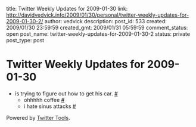 title: Twitter Weekly Updates for 2009-01-30
link: http://davidvedvick.info/2009/01/30/personal/twitter-weekly-updates-for-2009-01-30-2/
author: vedvick
description: 
post_id: 533
created: 2009/01/30 23:59:59
created_gmt: 2009/01/31 05:59:59
comment_status: open
post_name: twitter-weekly-updates-for-2009-01-30-2
status: private
post_type: post

# Twitter Weekly Updates for 2009-01-30

* is trying to figure out how to get his car. [#](http://twitter.com/iamthemachine/statuses/1147326097)
  * ohhhhh coffee [#](http://twitter.com/iamthemachine/statuses/1155276525)
  * i hate sinus attacks [#](http://twitter.com/iamthemachine/statuses/1162070365)

Powered by [Twitter Tools](http://alexking.org/projects/wordpress).
